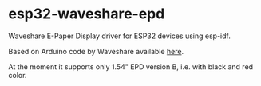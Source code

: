 # esp32-waveshare-epd
Waveshare E-Paper Display driver for ESP32 devices using esp-idf.

Based on Arduino code by Waveshare available [here](https://www.waveshare.com/wiki/File:1.54inch_e-paper_module_b_code.7z).

At the moment it supports only 1.54" EPD version B, i.e. with black and red color.